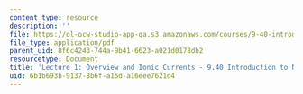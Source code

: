 ```yaml
---
content_type: resource
description: ''
file: https://ol-ocw-studio-app-qa.s3.amazonaws.com/courses/9-40-introduction-to-neural-computation-spring-2018/6b1b693b91378b6fa15da16eee7621d4_MIT9_40S18_Lec01.pdf
file_type: application/pdf
parent_uid: 8f6c4243-744a-9b41-6623-a021d0178db2
resourcetype: Document
title: 'Lecture 1: Overview and Ionic Currents - 9.40 Introduction to Neural Computation'
uid: 6b1b693b-9137-8b6f-a15d-a16eee7621d4
---
```

